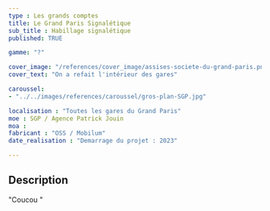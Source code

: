 ```yaml
---
type : Les grands comptes
title: Le Grand Paris Signalétique
sub_title : Habillage signalétique
published: TRUE

gamme: "?" 

cover_image: "/references/cover_image/assises-societe-du-grand-paris.png"
cover_text: "On a refait l'intérieur des gares"

caroussel: 
- "../../images/references/caroussel/gros-plan-SGP.jpg"

localisation : "Toutes les gares du Grand Paris"
moe : SGP / Agence Patrick Jouin
moa :
fabricant : "OSS / Mobilum"
date_realisation : "Demarrage du projet : 2023"

---
```


## Description
 "Coucou "